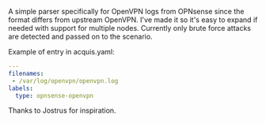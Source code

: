 A simple parser specifically for OpenVPN logs from OPNsense since the format differs from upstream OpenVPN. I've made it so it's easy to expand if needed with support for multiple nodes.
Currently only brute force attacks are detected and passed on to the scenario.

Example of entry in acquis.yaml:
```yaml
---
filenames:
 - /var/log/openvpn/openvpn.log
labels:
  type: opnsense-openvpn 
```

Thanks to Jostrus for inspiration.
